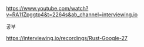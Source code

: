 https://www.youtube.com/watch?v=RA11Zpggtp4&t=2264s&ab_channel=interviewing.io

공부

https://interviewing.io/recordings/Rust-Google-27
